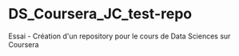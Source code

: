 # DS_Coursera_JC_test-repo
Essai - Création d'un repository pour le cours de Data Sciences sur Coursera
